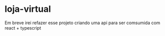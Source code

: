 # loja-virtual

<p>Em breve irei refazer esse projeto criando uma api para ser comsumida com react + typescript</p>
